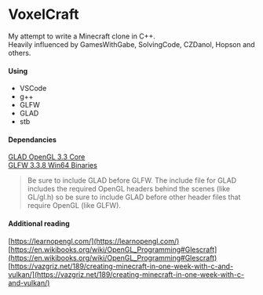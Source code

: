 
# VoxelCraft

My attempt to write a Minecraft clone in C++.<br>
Heavily influenced by GamesWithGabe, SolvingCode, CZDanol, Hopson and others.


#### Using
- VSCode
- g++
- GLFW
- GLAD
- stb

#### Dependancies
[GLAD OpenGL 3.3 Core](https://glad.dav1d.de/#language=c&specification=gl&api=gl%3D3.3&api=gles1%3Dnone&api=gles2%3Dnone&api=glsc2%3Dnone&profile=compatibility&loader=on)<br>
[GLFW 3.3.8 Win64 Binaries](https://github.com/glfw/glfw/releases/download/3.3.8/glfw-3.3.8.bin.WIN64.zip)<br>

>Be sure to include GLAD before GLFW. The include file for GLAD includes the required OpenGL headers behind the scenes (like GL/gl.h) so be sure to include GLAD before other header files that require OpenGL (like GLFW).

#### Additional reading
[https://learnopengl.com/](https://learnopengl.com/)<br>
[https://en.wikibooks.org/wiki/OpenGL_Programming#Glescraft](https://en.wikibooks.org/wiki/OpenGL_Programming#Glescraft)<br>
[https://vazgriz.net/189/creating-minecraft-in-one-week-with-c-and-vulkan/](https://vazgriz.net/189/creating-minecraft-in-one-week-with-c-and-vulkan/)<br>
